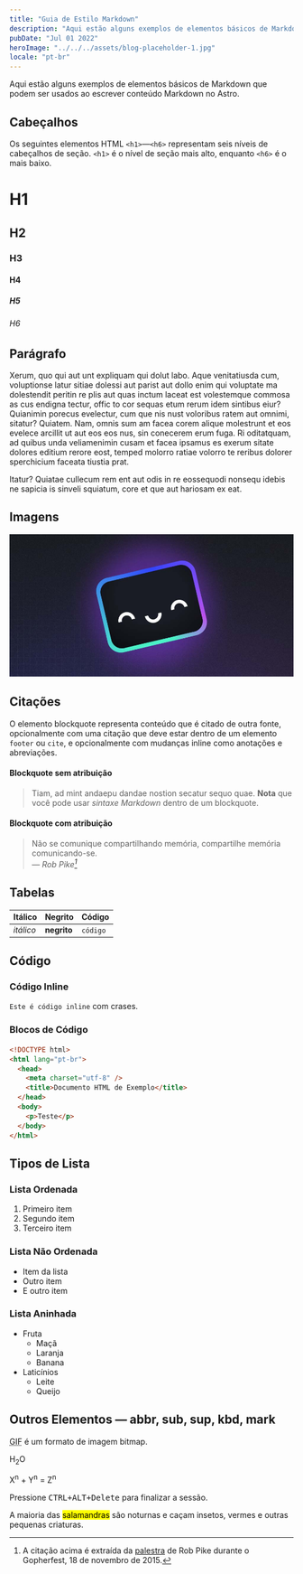 ```yaml
---
title: "Guia de Estilo Markdown"
description: "Aqui estão alguns exemplos de elementos básicos de Markdown que podem ser usados ao escrever conteúdo Markdown no Astro."
pubDate: "Jul 01 2022"
heroImage: "../../../assets/blog-placeholder-1.jpg"
locale: "pt-br"
---
```


Aqui estão alguns exemplos de elementos básicos de Markdown que podem ser usados ao escrever conteúdo Markdown no Astro.

## Cabeçalhos

Os seguintes elementos HTML `<h1>`—`<h6>` representam seis níveis de cabeçalhos de seção. `<h1>` é o nível de seção mais alto, enquanto `<h6>` é o mais baixo.

# H1

## H2

### H3

#### H4

##### H5

###### H6

## Parágrafo

Xerum, quo qui aut unt expliquam qui dolut labo. Aque venitatiusda cum, voluptionse latur sitiae dolessi aut parist aut dollo enim qui voluptate ma dolestendit peritin re plis aut quas inctum laceat est volestemque commosa as cus endigna tectur, offic to cor sequas etum rerum idem sintibus eiur? Quianimin porecus evelectur, cum que nis nust voloribus ratem aut omnimi, sitatur? Quiatem. Nam, omnis sum am facea corem alique molestrunt et eos evelece arcillit ut aut eos eos nus, sin conecerem erum fuga. Ri oditatquam, ad quibus unda veliamenimin cusam et facea ipsamus es exerum sitate dolores editium rerore eost, temped molorro ratiae volorro te reribus dolorer sperchicium faceata tiustia prat.

Itatur? Quiatae cullecum rem ent aut odis in re eossequodi nonsequ idebis ne sapicia is sinveli squiatum, core et que aut hariosam ex eat.

## Imagens

![Este é um placeholder de imagem](../../../assets/blog-placeholder-about.jpg)

## Citações

O elemento blockquote representa conteúdo que é citado de outra fonte, opcionalmente com uma citação que deve estar dentro de um elemento `footer` ou `cite`, e opcionalmente com mudanças inline como anotações e abreviações.

#### Blockquote sem atribuição

> Tiam, ad mint andaepu dandae nostion secatur sequo quae.
> **Nota** que você pode usar _sintaxe Markdown_ dentro de um blockquote.

#### Blockquote com atribuição

> Não se comunique compartilhando memória, compartilhe memória comunicando-se.<br>
> — <cite>Rob Pike[^1]</cite>

[^1]: A citação acima é extraída da [palestra](https://www.youtube.com/watch?v=PAAkCSZUG1c) de Rob Pike durante o Gopherfest, 18 de novembro de 2015.

## Tabelas

| Itálico   | Negrito     | Código   |
| --------- | ----------- | -------- |
| _itálico_ | **negrito** | `código` |

## Código

### Código Inline

`Este é código inline` com crases.

### Blocos de Código

```html
<!DOCTYPE html>
<html lang="pt-br">
  <head>
    <meta charset="utf-8" />
    <title>Documento HTML de Exemplo</title>
  </head>
  <body>
    <p>Teste</p>
  </body>
</html>
```

## Tipos de Lista

### Lista Ordenada

1. Primeiro item
2. Segundo item
3. Terceiro item

### Lista Não Ordenada

- Item da lista
- Outro item
- E outro item

### Lista Aninhada

- Fruta
  - Maçã
  - Laranja
  - Banana
- Laticínios
  - Leite
  - Queijo

## Outros Elementos — abbr, sub, sup, kbd, mark

<abbr title="Graphics Interchange Format">GIF</abbr> é um formato de imagem bitmap.

H<sub>2</sub>O

X<sup>n</sup> + Y<sup>n</sup> = Z<sup>n</sup>

Pressione <kbd><kbd>CTRL</kbd>+<kbd>ALT</kbd>+<kbd>Delete</kbd></kbd> para finalizar a sessão.

A maioria das <mark>salamandras</mark> são noturnas e caçam insetos, vermes e outras pequenas criaturas.
